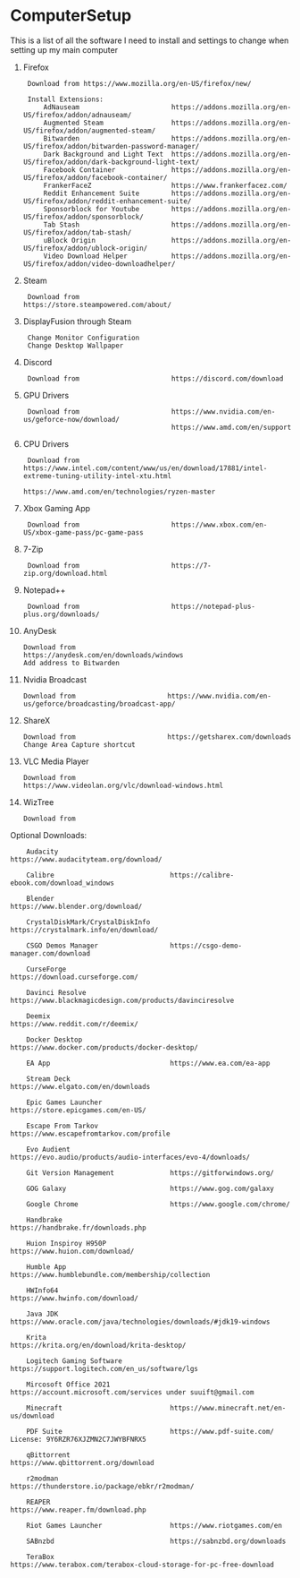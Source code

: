 # ComputerSetup

This is a list of all the software I need to install and settings to change when setting up my main computer


1. Firefox 
        
        Download from https://www.mozilla.org/en-US/firefox/new/
        
        Install Extensions:
            AdNauseam                       https://addons.mozilla.org/en-US/firefox/addon/adnauseam/
            Augmented Steam                 https://addons.mozilla.org/en-US/firefox/addon/augmented-steam/
            Bitwarden                       https://addons.mozilla.org/en-US/firefox/addon/bitwarden-password-manager/
            Dark Background and Light Text  https://addons.mozilla.org/en-US/firefox/addon/dark-background-light-text/
            Facebook Container              https://addons.mozilla.org/en-US/firefox/addon/facebook-container/
            FrankerFaceZ                    https://www.frankerfacez.com/
            Reddit Enhancement Suite        https://addons.mozilla.org/en-US/firefox/addon/reddit-enhancement-suite/
            Sponsorblock for Youtube        https://addons.mozilla.org/en-US/firefox/addon/sponsorblock/
            Tab Stash                       https://addons.mozilla.org/en-US/firefox/addon/tab-stash/
            uBlock Origin                   https://addons.mozilla.org/en-US/firefox/addon/ublock-origin/
            Video Download Helper           https://addons.mozilla.org/en-US/firefox/addon/video-downloadhelper/
            
2. Steam 

        Download from                       https://store.steampowered.com/about/

3. DisplayFusion through Steam

        Change Monitor Configuration
        Change Desktop Wallpaper
    
4. Discord

        Download from                       https://discord.com/download

5. GPU Drivers

        Download from                       https://www.nvidia.com/en-us/geforce-now/download/
                                            https://www.amd.com/en/support
6. CPU Drivers

        Download from                       https://www.intel.com/content/www/us/en/download/17881/intel-extreme-tuning-utility-intel-xtu.html
                                            https://www.amd.com/en/technologies/ryzen-master

7. Xbox Gaming App

        Download from                       https://www.xbox.com/en-US/xbox-game-pass/pc-game-pass

8. 7-Zip

        Download from                       https://7-zip.org/download.html

9. Notepad++
        
        Download from                       https://notepad-plus-plus.org/downloads/

10. AnyDesk

        Download from                       https://anydesk.com/en/downloads/windows
        Add address to Bitwarden
        
11. Nvidia Broadcast

        Download from                       https://www.nvidia.com/en-us/geforce/broadcasting/broadcast-app/
        
12. ShareX

        Download from                       https://getsharex.com/downloads
        Change Area Capture shortcut

13. VLC Media Player

        Download from                       https://www.videolan.org/vlc/download-windows.html
        
14. WizTree

        Download from                       

Optional Downloads:

        Audacity                            https://www.audacityteam.org/download/
        
        Calibre                             https://calibre-ebook.com/download_windows
        
        Blender                             https://www.blender.org/download/
        
        CrystalDiskMark/CrystalDiskInfo     https://crystalmark.info/en/download/
        
        CSGO Demos Manager                  https://csgo-demo-manager.com/download
        
        CurseForge                          https://download.curseforge.com/
        
        Davinci Resolve                     https://www.blackmagicdesign.com/products/davinciresolve
        
        Deemix                              https://www.reddit.com/r/deemix/
        
        Docker Desktop                      https://www.docker.com/products/docker-desktop/
        
        EA App                              https://www.ea.com/ea-app
        
        Stream Deck                         https://www.elgato.com/en/downloads
        
        Epic Games Launcher                 https://store.epicgames.com/en-US/
        
        Escape From Tarkov                  https://www.escapefromtarkov.com/profile
        
        Evo Audient                         https://evo.audio/products/audio-interfaces/evo-4/downloads/
        
        Git Version Management              https://gitforwindows.org/
        
        GOG Galaxy                          https://www.gog.com/galaxy
        
        Google Chrome                       https://www.google.com/chrome/
        
        Handbrake                           https://handbrake.fr/downloads.php
        
        Huion Inspiroy H950P                https://www.huion.com/download/
        
        Humble App                          https://www.humblebundle.com/membership/collection
        
        HWInfo64                            https://www.hwinfo.com/download/
        
        Java JDK                            https://www.oracle.com/java/technologies/downloads/#jdk19-windows
        
        Krita                               https://krita.org/en/download/krita-desktop/
        
        Logitech Gaming Software            https://support.logitech.com/en_us/software/lgs
        
        Mircosoft Office 2021               https://account.microsoft.com/services under suuift@gmail.com
        
        Minecraft                           https://www.minecraft.net/en-us/download
        
        PDF Suite                           https://www.pdf-suite.com/      License: 9Y6RZR76XJZMN2C7JWYBFNRX5
        
        qBittorrent                         https://www.qbittorrent.org/download
        
        r2modman                            https://thunderstore.io/package/ebkr/r2modman/
        
        REAPER                              https://www.reaper.fm/download.php
        
        Riot Games Launcher                 https://www.riotgames.com/en
        
        SABnzbd                             https://sabnzbd.org/downloads
        
        TeraBox                             https://www.terabox.com/terabox-cloud-storage-for-pc-free-download
        
